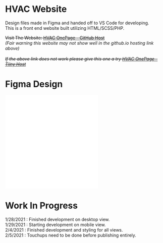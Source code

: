 # HVAC Website

Design files made in Figma and handed off to VS Code for developing. <br />
This is a front end website built utilizing HTML/SCSS/PHP.

<s>Visit The Website: [HVAC OnePage - GitHub Host](https://camthulse.github.io/HVAC/) <br /></s>
*(Fair warning this website may not show well in the github.io hosting link above)* <br /><br />
<s>*If the above link does not work please give this one a try [HVAC OnePage - Tiiny Host](https://hvac.tiiny.site/)*</s>

# Figma Design
![Figma design file - Desktop View](/Figma/FigmaDesign_Desktop.pdf "Figma design file - Desktop View") <br />
![Figma design file - Mobile View](/Figma/FigmaDesign_Mobile.pdf "Figma design file - Desktop View")


# Work In Progress
1/28/2021 : Finished development on desktop view.
<br /> 1/29/2021 : Starting development on mobile view.
<br /> 2/4/2021  : Finished development and styling for all views.
<br /> 2/5/2021  : Touchups need to be done before publishing entirely.
